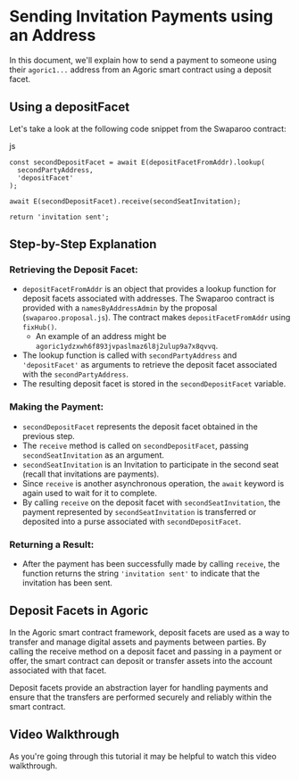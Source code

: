 

Sending Invitation Payments using an Address [​](#sending-invitation-payments-using-an-address)
===============================================================================================

In this document, we'll explain how to send a payment to someone using their `agoric1...` address from an Agoric smart contract using a deposit facet.

Using a depositFacet [​](#using-a-depositfacet)
-----------------------------------------------

Let's take a look at the following code snippet from the Swaparoo contract:

js
```
const secondDepositFacet = await E(depositFacetFromAddr).lookup(
  secondPartyAddress,
  'depositFacet'
);

await E(secondDepositFacet).receive(secondSeatInvitation);

return 'invitation sent';
```

Step-by-Step Explanation [​](#step-by-step-explanation)
-------------------------------------------------------

### Retrieving the Deposit Facet: [​](#retrieving-the-deposit-facet)

* `depositFacetFromAddr` is an object that provides a lookup function for deposit facets associated with addresses. The Swaparoo contract is provided with a `namesByAddressAdmin` by the proposal (`swaparoo.proposal.js`). The contract makes `depositFacetFromAddr` using `fixHub()`.
  + An example of an address might be `agoric1ydzxwh6f893jvpaslmaz6l8j2ulup9a7x8qvvq`.
* The lookup function is called with `secondPartyAddress` and `'depositFacet'` as arguments to retrieve the deposit facet associated with the `secondPartyAddress`.
* The resulting deposit facet is stored in the `secondDepositFacet` variable.

### Making the Payment: [​](#making-the-payment)

* `secondDepositFacet` represents the deposit facet obtained in the previous step.
* The `receive` method is called on `secondDepositFacet`, passing `secondSeatInvitation` as an argument.
* `secondSeatInvitation` is an Invitation to participate in the second seat (recall that invitations are payments).
* Since `receive` is another asynchronous operation, the `await` keyword is again used to wait for it to complete.
* By calling `receive` on the deposit facet with `secondSeatInvitation`, the payment represented by `secondSeatInvitation` is transferred or deposited into a purse associated with `secondDepositFacet`.

### Returning a Result: [​](#returning-a-result)

* After the payment has been successfully made by calling `receive`, the function returns the string `'invitation sent'` to indicate that the invitation has been sent.

Deposit Facets in Agoric [​](#deposit-facets-in-agoric)
-------------------------------------------------------

In the Agoric smart contract framework, deposit facets are used as a way to transfer and manage digital assets and payments between parties. By calling the receive method on a deposit facet and passing in a payment or offer, the smart contract can deposit or transfer assets into the account associated with that facet.

Deposit facets provide an abstraction layer for handling payments and ensure that the transfers are performed securely and reliably within the smart contract.

Video Walkthrough [​](#video-walkthrough)
-----------------------------------------

As you're going through this tutorial it may be helpful to watch this video walkthrough.

